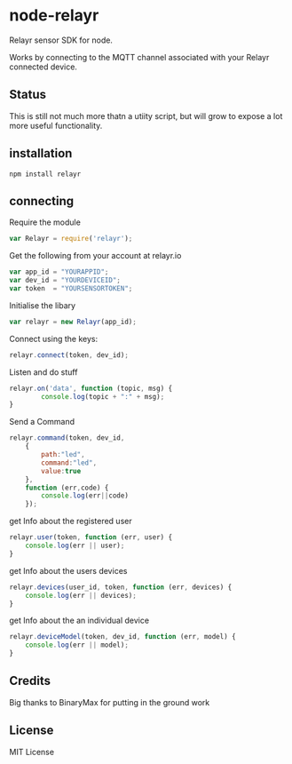 # node-relayr

Relayr sensor SDK for node.

Works by connecting to the MQTT channel associated with your Relayr connected
device.

## Status
This is still not much more thatn a utiity script, but will grow to expose a
lot more useful functionality.

## installation

```
npm install relayr
```

## connecting

Require the module

```js
var Relayr = require('relayr');
```

Get the following from your account at relayr.io

```js
var app_id = "YOURAPPID";
var dev_id = "YOURDEVICEID";
var token  = "YOURSENSORTOKEN";
```
Initialise the libary

```js
var relayr = new Relayr(app_id);
```

Connect using the keys:
```js
relayr.connect(token, dev_id);
```

Listen and do stuff
```js
relayr.on('data', function (topic, msg) {
        console.log(topic + ":" + msg);
}
```

Send a Command
```js
relayr.command(token, dev_id, 
    {
        path:"led", 
        command:"led", 
        value:true
    }, 
    function (err,code) {
        console.log(err||code)
    });
```

get Info about the registered user
```js
relayr.user(token, function (err, user) {
    console.log(err || user);
}
```

get Info about the users devices
```js
relayr.devices(user_id, token, function (err, devices) {
    console.log(err || devices);
}
```

get Info about the an individual device
```js
relayr.deviceModel(token, dev_id, function (err, model) {
    console.log(err || model);
}
```

## Credits
Big thanks to BinaryMax for putting in the ground work

## License
MIT License
